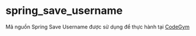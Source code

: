 # spring_save_username
Mã nguồn Spring Save Username được sử dụng để thực hành tại [CodeGym](https://codegym.vn)
